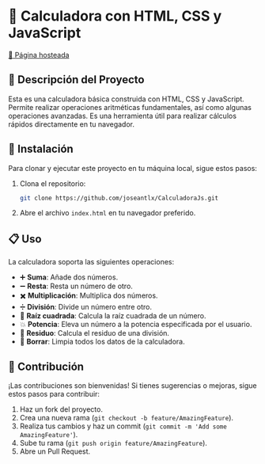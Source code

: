 # 🧮 Calculadora con HTML, CSS y JavaScript

[🔗 Página hosteada](https://joseantlx.github.io/CalculadoraJs/)

## 📜 Descripción del Proyecto

Esta es una calculadora básica construida con HTML, CSS y JavaScript. Permite realizar operaciones aritméticas fundamentales, así como algunas operaciones avanzadas. Es una herramienta útil para realizar cálculos rápidos directamente en tu navegador.

## 🚀 Instalación

Para clonar y ejecutar este proyecto en tu máquina local, sigue estos pasos:

1. Clona el repositorio:
   ```sh
   git clone https://github.com/joseantlx/CalculadoraJs.git
   ```

2. Abre el archivo `index.html` en tu navegador preferido.

## 📋 Uso

La calculadora soporta las siguientes operaciones:

- ➕ **Suma**: Añade dos números.
- ➖ **Resta**: Resta un número de otro.
- ✖️ **Multiplicación**: Multiplica dos números.
- ➗ **División**: Divide un número entre otro.
- 🌿 **Raíz cuadrada**: Calcula la raíz cuadrada de un número.
- 💥 **Potencia**: Eleva un número a la potencia especificada por el usuario.
- 🔢 **Residuo**: Calcula el residuo de una división.
- 🧹 **Borrar**: Limpia todos los datos de la calculadora.

## 🤝 Contribución

¡Las contribuciones son bienvenidas! Si tienes sugerencias o mejoras, sigue estos pasos para contribuir:

1. Haz un fork del proyecto.
2. Crea una nueva rama (`git checkout -b feature/AmazingFeature`).
3. Realiza tus cambios y haz un commit (`git commit -m 'Add some AmazingFeature'`).
4. Sube tu rama (`git push origin feature/AmazingFeature`).
5. Abre un Pull Request.
